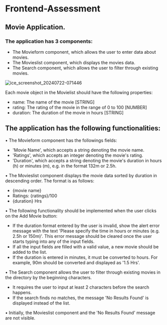 # Frontend-Assessment

## Movie Application.

### The application has 3 components:
- The Movieform component, which allows the user to enter data about movies.
- The Movieslist component, which displays the movies data.
- The Search component, which allows the user to filter through existing movies.

![ice_screenshot_20240722-071446](https://github.com/user-attachments/assets/fb4cec2d-84a4-4363-9129-15806d2a71fd)

Each movie object in the Movielist should have the following properties:
- name: The name of the movie [STRING]
- rating: The rating of the movie in the range of 0 to 100 [NUMBER]
- duration: The duration of the movie in hours [STRING]

## The application has the following functionalities:

• The Movieform component has the followings fields:
   - 'Movie Name', which accepts a string denoting the movie name.
   - 'Ratings', which accepts an integer denoting the movie's rating.
   - 'Duration', which accepts a string denoting the movie's duration in hours (h) or 
     minutes (m), e.g. in the format 132m or 2.5h.

• The Movieslist component displays the movie data sorted by duration in descending 
  order. The format is as follows:
   - {movie name}
   - Ratings: {ratings}/100
   - {duration} Hrs

• The following functionality should be implemented when the user clicks on the Add 
  Movie button:
   - If the duration format entered by the user is invalid, show the alert error message 
     with the text 'Please specify the time in hours or minutes (e.g. 2.5h or 150m)'. This 
     error message should be cleared once the user starts typing into any of the input 
     fields.
   - If all the input fields are filled with a valid value, a new movie should be added to 
     the list.
   - If the duration is entered in minutes, it must be converted to hours. For example, 
     90m should be converted and displayed as '1.5 Hrs'.

• The Search component allows the user to filter through existing movies in the directory 
  by the beginning characters.
   - It requires the user to input at least 2 characters before the search happens.
   - If the search finds no matches, the message 'No Results Found' is displayed instead 
     of the list.

• Initially, the Movieslist component and the 'No Results Found' message are not visible.
